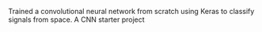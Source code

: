 Trained a convolutional neural network from scratch using Keras to classify signals from space. A CNN starter project
